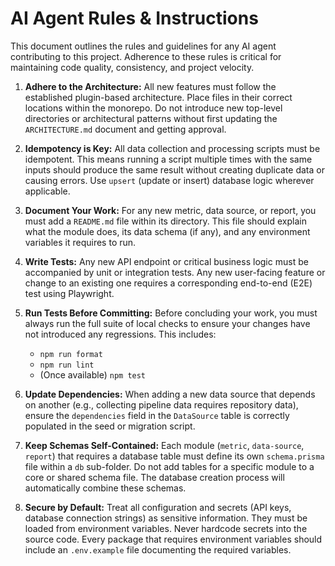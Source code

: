 # AI Agent Rules & Instructions

This document outlines the rules and guidelines for any AI agent contributing to this project. Adherence to these rules is critical for maintaining code quality, consistency, and project velocity.

1.  **Adhere to the Architecture:** All new features must follow the established plugin-based architecture. Place files in their correct locations within the monorepo. Do not introduce new top-level directories or architectural patterns without first updating the `ARCHITECTURE.md` document and getting approval.

2.  **Idempotency is Key:** All data collection and processing scripts must be idempotent. This means running a script multiple times with the same inputs should produce the same result without creating duplicate data or causing errors. Use `upsert` (update or insert) database logic wherever applicable.

3.  **Document Your Work:** For any new metric, data source, or report, you must add a `README.md` file within its directory. This file should explain what the module does, its data schema (if any), and any environment variables it requires to run.

4.  **Write Tests:** Any new API endpoint or critical business logic must be accompanied by unit or integration tests. Any new user-facing feature or change to an existing one requires a corresponding end-to-end (E2E) test using Playwright.

5.  **Run Tests Before Committing:** Before concluding your work, you must always run the full suite of local checks to ensure your changes have not introduced any regressions. This includes:
    *   `npm run format`
    *   `npm run lint`
    *   (Once available) `npm test`

6.  **Update Dependencies:** When adding a new data source that depends on another (e.g., collecting pipeline data requires repository data), ensure the `dependencies` field in the `DataSource` table is correctly populated in the seed or migration script.

7.  **Keep Schemas Self-Contained:** Each module (`metric`, `data-source`, `report`) that requires a database table must define its own `schema.prisma` file within a `db` sub-folder. Do not add tables for a specific module to a core or shared schema file. The database creation process will automatically combine these schemas.

8.  **Secure by Default:** Treat all configuration and secrets (API keys, database connection strings) as sensitive information. They must be loaded from environment variables. Never hardcode secrets into the source code. Every package that requires environment variables should include an `.env.example` file documenting the required variables.
